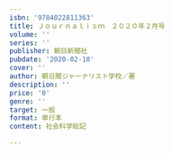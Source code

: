 ```yaml
---
isbn: '9784022811363'
title: Ｊｏｕｒｎａｌｉｓｍ　２０２０年２月号
volume: ''
series: ''
publisher: 朝日新聞社
pubdate: '2020-02-10'
cover: ''
author: 朝日聞ジャーナリスト学校／著
description: ''
price: '0'
genre: ''
target: 一般
format: 単行本
content: 社会科学総記

---
```

